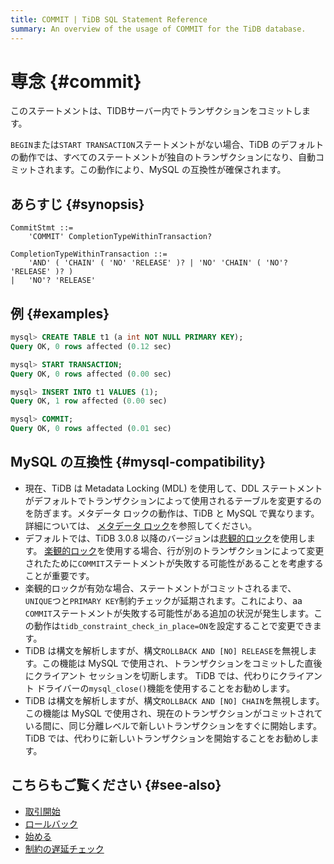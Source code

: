 ```yaml
---
title: COMMIT | TiDB SQL Statement Reference
summary: An overview of the usage of COMMIT for the TiDB database.
---
```


# 専念 {#commit}

このステートメントは、TIDBサーバー内でトランザクションをコミットします。

`BEGIN`または`START TRANSACTION`ステートメントがない場合、TiDB のデフォルトの動作では、すべてのステートメントが独自のトランザクションになり、自動コミットされます。この動作により、MySQL の互換性が確保されます。

## あらすじ {#synopsis}

```ebnf+diagram
CommitStmt ::=
    'COMMIT' CompletionTypeWithinTransaction?

CompletionTypeWithinTransaction ::=
    'AND' ( 'CHAIN' ( 'NO' 'RELEASE' )? | 'NO' 'CHAIN' ( 'NO'? 'RELEASE' )? )
|   'NO'? 'RELEASE'
```

## 例 {#examples}

```sql
mysql> CREATE TABLE t1 (a int NOT NULL PRIMARY KEY);
Query OK, 0 rows affected (0.12 sec)

mysql> START TRANSACTION;
Query OK, 0 rows affected (0.00 sec)

mysql> INSERT INTO t1 VALUES (1);
Query OK, 1 row affected (0.00 sec)

mysql> COMMIT;
Query OK, 0 rows affected (0.01 sec)
```

## MySQL の互換性 {#mysql-compatibility}

-   現在、TiDB は Metadata Locking (MDL) を使用して、DDL ステートメントがデフォルトでトランザクションによって使用されるテーブルを変更するのを防ぎます。メタデータ ロックの動作は、TiDB と MySQL で異なります。詳細については、 [メタデータ ロック](/metadata-lock.md)を参照してください。
-   デフォルトでは、TiDB 3.0.8 以降のバージョンは[悲観的ロック](/pessimistic-transaction.md)を使用します。 [楽観的ロック](/optimistic-transaction.md)を使用する場合、行が別のトランザクションによって変更されたために`COMMIT`ステートメントが失敗する可能性があることを考慮することが重要です。
-   楽観的ロックが有効な場合、ステートメントがコミットされるまで、 `UNIQUE`つと`PRIMARY KEY`制約チェックが延期されます。これにより、aa `COMMIT`ステートメントが失敗する可能性がある追加の状況が発生します。この動作は`tidb_constraint_check_in_place=ON`を設定することで変更できます。
-   TiDB は構文を解析しますが、構文`ROLLBACK AND [NO] RELEASE`を無視します。この機能は MySQL で使用され、トランザクションをコミットした直後にクライアント セッションを切断します。 TiDB では、代わりにクライアント ドライバーの`mysql_close()`機能を使用することをお勧めします。
-   TiDB は構文を解析しますが、構文`ROLLBACK AND [NO] CHAIN`を無視します。この機能は MySQL で使用され、現在のトランザクションがコミットされている間に、同じ分離レベルで新しいトランザクションをすぐに開始します。 TiDB では、代わりに新しいトランザクションを開始することをお勧めします。

## こちらもご覧ください {#see-also}

-   [取引開始](/sql-statements/sql-statement-start-transaction.md)
-   [ロールバック](/sql-statements/sql-statement-rollback.md)
-   [始める](/sql-statements/sql-statement-begin.md)
-   [制約の遅延チェック](/transaction-overview.md#lazy-check-of-constraints)

